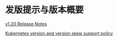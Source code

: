 # 发版提示与版本概要

[v1.20 Release Notes](https://kubernetes.io/docs/setup/release/notes/)

[Kubernetes version and version skew support policy](https://kubernetes.io/docs/setup/release/version-skew-policy/)
